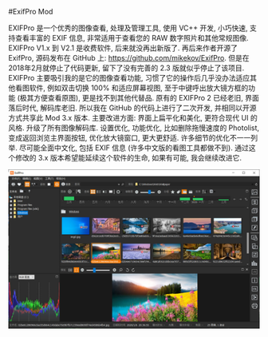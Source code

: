 #ExifPro Mod

EXIFPro 是一个优秀的图像查看, 处理及管理工具, 使用 VC++ 开发, 小巧快速, 支持查看丰富的 EXIF 信息, 非常适用于查看您的 RAW 数字照片和其他常规图像.
EXIFPro V1.x 到 V2.1 是收费软件, 后来就没再出新版了. 再后来作者开源了 ExifPro, 源码发布在 GitHub 上:
https://github.com/mikekov/ExifPro.
但是在2018年2月就停止了代码更新, 留下了没有完善的 2.3 版就似乎停止了该项目.
EXIFPro 主要吸引我的是它的图像查看功能, 习惯了它的操作后几乎没办法适应其他看图软件, 例如双击切换 100% 和适应屏幕视图, 至于中键呼出放大镜方框的功能 (极其方便查看原图), 更是找不到其他代替品.
原有的 EXIFPro 2 已经老旧, 界面落后时代, 解码库老旧. 所以我在 GitHub 的代码上进行了二次开发, 并相同以开源方式共享此 Mod 3.x 版本.
主要改进方面:
界面上扁平化和美化, 更符合现代 UI 的风格.
升级了所有图像解码库.
设置优化, 功能优化, 比如删除拖慢速度的 Photolist, 变成返回浏览主界面按钮, 优化放大镜窗口, 更大更舒适. 许多细节的优化不一一列举.
尽可能全面中文化, 包括 EXIF 信息 (许多中文版的看图工具都做不到).
通过这个修改的 3.x 版本希望能延续这个软件的生命, 如果有可能, 我会继续改进它.

![alt text](info/screenshot.jpg "ExifPro: work in progress")
